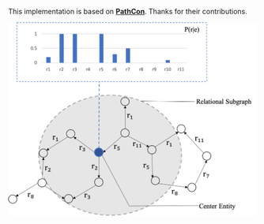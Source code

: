 This implementation is based on [**PathCon**](https://github.com/hyren/PathCon). Thanks for their contributions.

![](example.png)
